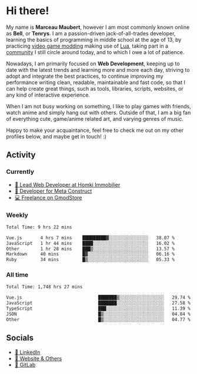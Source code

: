 # Hi there!

My name is **Marceau Maubert**, however I am most commonly known online as **Bell**, or **Tenrys**. I am a passion-driven jack-of-all-trades developer, learning the basics of programming in middle school at the age of 13, by practicing [video game modding](https://garrysmod.com) making use of [Lua](https://lua.org), taking part in a [community](https://metastruct.net) I still circle around today, and to which I owe a lot of patience.

Nowadays, I am primarily focused on **Web Development**, keeping up to date with the latest trends and learning more and more each day, striving to adopt  and integrate the best practices, to continue improving my performance writing clean, readable, maintainable and fast code, so that I can help create great things, such as tools, libraries, scripts, websites, or any kind of interactive experience.

When I am not busy working on something, I like to play games with friends, watch anime and simply hang out with others. Outside of that, I am a big fan of everything cute, game/anime related art, and varying genres of music.

Happy to make your acquaintance, feel free to check me out on my other profiles below, and maybe get in touch! :)

## Activity

### Currently

- [🏢 Lead Web Developer at Homki Immobilier](https://homki-immobilier.com)
- [🎈 Developer for Meta Construct](https://metastruct.net)
- [💻 Freelance on GmodStore](https://www.gmodstore.com/users/Tenrys)

### Weekly
<!--START_SECTION:wakaWeekly-->

```txt
Total Time: 9 hrs 22 mins

Vue.js       4 hrs 7 mins    █████████▓░░░░░░░░░░░░░░░   38.07 %
JavaScript   1 hr 44 mins    ████░░░░░░░░░░░░░░░░░░░░░   16.02 %
Other        1 hr 28 mins    ███▒░░░░░░░░░░░░░░░░░░░░░   13.57 %
Markdown     40 mins         █▓░░░░░░░░░░░░░░░░░░░░░░░   06.16 %
Ruby         34 mins         █▒░░░░░░░░░░░░░░░░░░░░░░░   05.33 %
```

<!--END_SECTION:wakaWeekly-->

### All time
<!--START_SECTION:wakaTotal-->

```txt
Total Time: 1,748 hrs 27 mins

Vue.js                             ███████▒░░░░░░░░░░░░░░░░░   29.74 %
JavaScript                         ███████░░░░░░░░░░░░░░░░░░   27.58 %
TypeScript                         ███░░░░░░░░░░░░░░░░░░░░░░   11.39 %
JSON                               █▒░░░░░░░░░░░░░░░░░░░░░░░   04.84 %
Other                              █▒░░░░░░░░░░░░░░░░░░░░░░░   04.77 %
```

<!--END_SECTION:wakaTotal-->

## Socials

- [👔 LinkedIn](https://www.linkedin.com/in/marceau-maubert)
- [🔗 Website & Others](https://bell.moe)
- [🦊 GitLab](https://gitlab.com/Tenrys)
